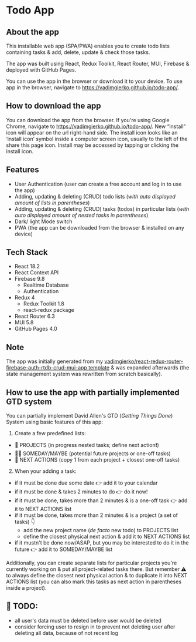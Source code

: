# Todo App

## About the app

This installable web app (SPA/PWA) enables you to create todo lists containing tasks & add, delete, update & check those tasks.

The app was built using React, Redux Toolkit, React Router, MUI, Firebase & deployed with GitHub Pages.

You can use the app in the browser or download it to your device. To use app in the browser, navigate to https://vadimgierko.github.io/todo-app/.

## How to download the app

You can download the app from the browser. If you're using Google Chrome, navigate to https://vadimgierko.github.io/todo-app/. New “install” icon will appear on the url right-hand side. The install icon looks like an ‘install icon’ symbol inside a computer screen icon, usually to the left of the share this page icon. Install may be accessed by tapping or clicking the install icon.

## Features

- User Authentication (user can create a free account and log in to use the app)
- Adding, updating & deleting (CRUD) todo lists (*with auto displayed amount of lists in parentheses*)
- Adding, updating & deleting (CRUD) tasks (todos) in particular lists (*with auto displayed amount of nested tasks in parentheses*)
- Dark/ light Mode switch
- PWA (the app can be downloaded from the browser & installed on any device)

## Tech Stack

- React 18.2
- React Context API
- Firebase 9.8
  - Realtime Database
  - Authentication
- Redux 4
  - Redux Toolkit 1.8
  - react-redux package
- React Router 6.3
- MUI 5.8
- GitHub Pages 4.0

## Note

The app was initially generated from my [vadimgierko/react-redux-router-firebase-auth-rtdb-crud-mui-app template](https://github.com/vadimgierko/react-redux-router-firebase-auth-rtdb-crud-mui-app#readme) & was expanded afterwards (the state management system was rewritten from scratch basically).

## How to use the app with partially implemented GTD system

You can partially implement David Allen's GTD (*Getting Things Done*) System using basic features of this app:

1. Create a few predefined lists:
  - 📂 PROJECTS (in progress nested tasks; define next action❗)
  - 🤷‍♂️ SOMEDAY/MAYBE (potential future projects or one-off tasks)
  - 🚀 NEXT ACTIONS (copy 1 from each project + closest one-off tasks)
2. When your adding a task:
  - if it must be done due some date 👉 add it to your calendar
  - if it must be done & takes 2 minutes to do 👉 do it now!
  - if it must be done, takes more than 2 minutes & is a one-off task 👉 add it to NEXT ACTIONS list
  - if it must be done, takes more than 2 minutes & is a project (a set of tasks) 👇
    - add the new project name (*de facto* new todo) to PROJECTS list
    - define the closest physical next action & add it to NEXT ACTIONS list
  - if it mustn't be done now/ASAP, but you may be interested to do it in the future 👉 add it to SOMEDAY/MAYBE list

Additionally, you can create separate lists for particular projects you're currently working on & put all project-related tasks there. But remember ⚠️ to always define the closest next physical action & to duplicate it into NEXT ACTIONS list (you can also mark this tasks as next action in parentheses inside a project).

## 🚀 TODO:

* all user's data must be deleted before user would be deleted
* consider forcing user to resign in to prevent not deleting user after deleting all data, because of not recent log